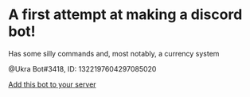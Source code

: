 # A first attempt at making a discord bot!
Has some silly commands and, most notably, a currency system

@Ukra Bot#3418, ID: 1322197604297085020

[Add this bot to your server](https://discord.com/oauth2/authorize?client_id=1322197604297085020&permissions=268635136&integration_type=0&scope=bot)
